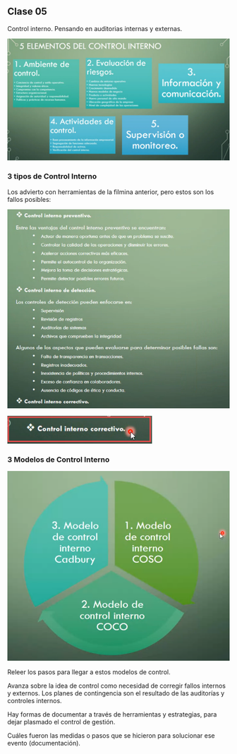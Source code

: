 ## Clase 05

Control interno. Pensando en auditorias internas y externas.

![](./223-assets/ppt-14-ingenieria.png)

### 3 tipos de Control Interno

Los advierto con herramientas de la filmina anterior, pero estos son los fallos posibles:

![](./223-assets/ppt-15-ingenieria.png)

![](./223-assets/ppt-16-ingenieria.png)

### 3 Modelos de Control Interno

![](./223-assets/ppt-17-ingenieria.png)

Releer los pasos para llegar a estos modelos de control.

Avanza sobre la idea de control como necesidad de corregir fallos internos y externos. Los planes de contingencia son el resultado de las auditorías y controles internos.

Hay formas de documentar a través de herramientas y estrategias, para dejar plasmado el control de gestión.

Cuáles fueron las medidas o pasos que se hicieron para solucionar ese evento (documentación).

